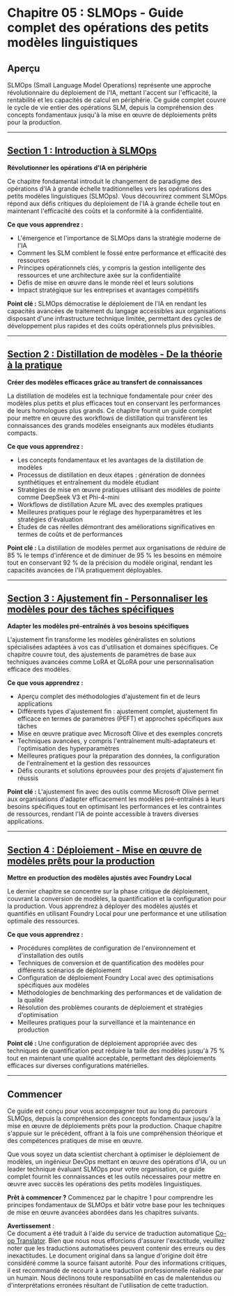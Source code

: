 <!--
CO_OP_TRANSLATOR_METADATA:
{
  "original_hash": "2db7a2f6e9873c3cd09fea6736bf360b",
  "translation_date": "2025-07-22T04:20:36+00:00",
  "source_file": "Module05/README.md",
  "language_code": "fr"
}
-->
# Chapitre 05 : SLMOps - Guide complet des opérations des petits modèles linguistiques

## Aperçu

SLMOps (Small Language Model Operations) représente une approche révolutionnaire du déploiement de l'IA, mettant l'accent sur l'efficacité, la rentabilité et les capacités de calcul en périphérie. Ce guide complet couvre le cycle de vie entier des opérations SLM, depuis la compréhension des concepts fondamentaux jusqu'à la mise en œuvre de déploiements prêts pour la production.

---

## [Section 1 : Introduction à SLMOps](./01.IntroduceSLMOps.md)

**Révolutionner les opérations d'IA en périphérie**

Ce chapitre fondamental introduit le changement de paradigme des opérations d'IA à grande échelle traditionnelles vers les opérations des petits modèles linguistiques (SLMOps). Vous découvrirez comment SLMOps répond aux défis critiques du déploiement de l'IA à grande échelle tout en maintenant l'efficacité des coûts et la conformité à la confidentialité.

**Ce que vous apprendrez :**
- L'émergence et l'importance de SLMOps dans la stratégie moderne de l'IA
- Comment les SLM comblent le fossé entre performance et efficacité des ressources
- Principes opérationnels clés, y compris la gestion intelligente des ressources et une architecture axée sur la confidentialité
- Défis de mise en œuvre dans le monde réel et leurs solutions
- Impact stratégique sur les entreprises et avantages compétitifs

**Point clé :** SLMOps démocratise le déploiement de l'IA en rendant les capacités avancées de traitement du langage accessibles aux organisations disposant d'une infrastructure technique limitée, permettant des cycles de développement plus rapides et des coûts opérationnels plus prévisibles.

---

## [Section 2 : Distillation de modèles - De la théorie à la pratique](./02.SLMOps-Distillation.md)

**Créer des modèles efficaces grâce au transfert de connaissances**

La distillation de modèles est la technique fondamentale pour créer des modèles plus petits et plus efficaces tout en conservant les performances de leurs homologues plus grands. Ce chapitre fournit un guide complet pour mettre en œuvre des workflows de distillation qui transfèrent les connaissances des grands modèles enseignants aux modèles étudiants compacts.

**Ce que vous apprendrez :**
- Les concepts fondamentaux et les avantages de la distillation de modèles
- Processus de distillation en deux étapes : génération de données synthétiques et entraînement du modèle étudiant
- Stratégies de mise en œuvre pratiques utilisant des modèles de pointe comme DeepSeek V3 et Phi-4-mini
- Workflows de distillation Azure ML avec des exemples pratiques
- Meilleures pratiques pour le réglage des hyperparamètres et les stratégies d'évaluation
- Études de cas réelles démontrant des améliorations significatives en termes de coûts et de performances

**Point clé :** La distillation de modèles permet aux organisations de réduire de 85 % le temps d'inférence et de diminuer de 95 % les besoins en mémoire tout en conservant 92 % de la précision du modèle original, rendant les capacités avancées de l'IA pratiquement déployables.

---

## [Section 3 : Ajustement fin - Personnaliser les modèles pour des tâches spécifiques](./03.SLMOps-Finetuing.md)

**Adapter les modèles pré-entraînés à vos besoins spécifiques**

L'ajustement fin transforme les modèles généralistes en solutions spécialisées adaptées à vos cas d'utilisation et domaines spécifiques. Ce chapitre couvre tout, des ajustements de paramètres de base aux techniques avancées comme LoRA et QLoRA pour une personnalisation efficace des modèles.

**Ce que vous apprendrez :**
- Aperçu complet des méthodologies d'ajustement fin et de leurs applications
- Différents types d'ajustement fin : ajustement complet, ajustement fin efficace en termes de paramètres (PEFT) et approches spécifiques aux tâches
- Mise en œuvre pratique avec Microsoft Olive et des exemples concrets
- Techniques avancées, y compris l'entraînement multi-adaptateurs et l'optimisation des hyperparamètres
- Meilleures pratiques pour la préparation des données, la configuration de l'entraînement et la gestion des ressources
- Défis courants et solutions éprouvées pour des projets d'ajustement fin réussis

**Point clé :** L'ajustement fin avec des outils comme Microsoft Olive permet aux organisations d'adapter efficacement les modèles pré-entraînés à leurs besoins spécifiques tout en optimisant les performances et les contraintes de ressources, rendant l'IA de pointe accessible à travers diverses applications.

---

## [Section 4 : Déploiement - Mise en œuvre de modèles prêts pour la production](./04.SLMOps.Deployment.md)

**Mettre en production des modèles ajustés avec Foundry Local**

Le dernier chapitre se concentre sur la phase critique de déploiement, couvrant la conversion de modèles, la quantification et la configuration pour la production. Vous apprendrez à déployer des modèles ajustés et quantifiés en utilisant Foundry Local pour une performance et une utilisation optimale des ressources.

**Ce que vous apprendrez :**
- Procédures complètes de configuration de l'environnement et d'installation des outils
- Techniques de conversion et de quantification des modèles pour différents scénarios de déploiement
- Configuration de déploiement Foundry Local avec des optimisations spécifiques aux modèles
- Méthodologies de benchmarking des performances et de validation de la qualité
- Résolution des problèmes courants de déploiement et stratégies d'optimisation
- Meilleures pratiques pour la surveillance et la maintenance en production

**Point clé :** Une configuration de déploiement appropriée avec des techniques de quantification peut réduire la taille des modèles jusqu'à 75 % tout en maintenant une qualité acceptable, permettant des déploiements efficaces sur diverses configurations matérielles.

---

## Commencer

Ce guide est conçu pour vous accompagner tout au long du parcours SLMOps, depuis la compréhension des concepts fondamentaux jusqu'à la mise en œuvre de déploiements prêts pour la production. Chaque chapitre s'appuie sur le précédent, offrant à la fois une compréhension théorique et des compétences pratiques de mise en œuvre.

Que vous soyez un data scientist cherchant à optimiser le déploiement de modèles, un ingénieur DevOps mettant en œuvre des opérations d'IA, ou un leader technique évaluant SLMOps pour votre organisation, ce guide complet fournit les connaissances et les outils nécessaires pour mettre en œuvre avec succès les opérations des petits modèles linguistiques.

**Prêt à commencer ?** Commencez par le chapitre 1 pour comprendre les principes fondamentaux de SLMOps et bâtir votre base pour les techniques de mise en œuvre avancées abordées dans les chapitres suivants.

**Avertissement** :  
Ce document a été traduit à l'aide du service de traduction automatique [Co-op Translator](https://github.com/Azure/co-op-translator). Bien que nous nous efforcions d'assurer l'exactitude, veuillez noter que les traductions automatisées peuvent contenir des erreurs ou des inexactitudes. Le document original dans sa langue d'origine doit être considéré comme la source faisant autorité. Pour des informations critiques, il est recommandé de recourir à une traduction professionnelle réalisée par un humain. Nous déclinons toute responsabilité en cas de malentendus ou d'interprétations erronées résultant de l'utilisation de cette traduction.